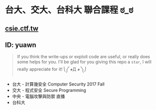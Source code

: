 # 台大、交大、台科大 聯合課程 ಠ_ಠ
## [csie.ctf.tw](https://csie.ctf.tw)
## ID: yuawn
> If you think the write-ups or exploit code are useful, or really does some helps for you. I'll be glad for you giving this repo a `star`, I will really appreciate for it! ⎝༼ ◕Д ◕ ༽⎠
* 台大 - 計算幾安全 Computer Security 2017 Fall
* 交大 - 程式安全 Secure Programming
* 中央 - 電腦攻擊與防禦 直播
* 台科大